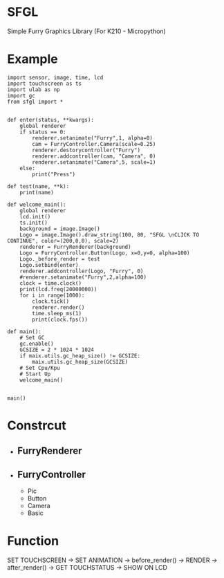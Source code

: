 # SFGL
Simple Furry Graphics Library (For K210 - Micropython)

# Example
    import sensor, image, time, lcd
    import touchscreen as ts
    import ulab as np
    import gc
    from sfgl import *


    def enter(status, **kwargs):
        global renderer
        if status == 0:
            renderer.setanimate("Furry",1, alpha=0)
            cam = FurryController.Camera(scale=0.25)
            renderer.destorycontroller("Furry")
            renderer.addcontroller(cam, "Camera", 0)
            renderer.setanimate("Camera",5, scale=1)
        else:
            print("Press")

    def test(name, **k):
        print(name)

    def welcome_main():
        global renderer
        lcd.init()
        ts.init()
        background = image.Image()
        Logo = image.Image().draw_string(100, 80, "SFGL \nCLICK TO CONTINUE", color=(200,0,0), scale=2)
        renderer = FurryRenderer(background)
        Logo = FurryController.Button(Logo, x=0,y=0, alpha=100)
        Logo._before_render = test
        Logo.setbind(enter)
        renderer.addcontroller(Logo, "Furry", 0)
        #renderer.setanimate("Furry",2,alpha=100)
        clock = time.clock()
        print(lcd.freq(20000000))
        for i in range(1000):
            clock.tick()
            renderer.render()
            time.sleep_ms(1)
            print(clock.fps())

    def main():
        # Set GC
        gc.enable()
        GCSIZE = 2 * 1024 * 1024
        if maix.utils.gc_heap_size() != GCSIZE:
            maix.utils.gc_heap_size(GCSIZE)
        # Set Cpu/Kpu
        # Start Up
        welcome_main()


    main()

# Constrcut
- FurryRenderer 
  - 
- FurryController
  - 
  - Pic  
  - Button
  - Camera
  - Basic

# Function
SET TOUCHSCREEN -> SET ANIMATION -> before_render() -> RENDER -> after_render() -> GET TOUCHSTATUS -> SHOW ON LCD

